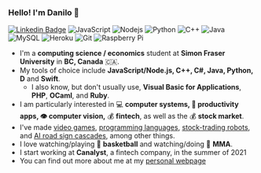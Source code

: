 ### Hello! I'm Danilo 👋

[![Linkedin Badge](https://img.shields.io/badge/-danilolekovic-blue?style=flat-square&logo=Linkedin&logoColor=white&link=https://www.linkedin.com/in/danilo-lekovic/)](https://www.linkedin.com/in/danilo-lekovic/)
![JavaScript](https://img.shields.io/badge/-JavaScript-black?style=flat-square&logo=javascript)
![Nodejs](https://img.shields.io/badge/-Nodejs-black?style=flat-square&logo=Node.js)
![Python](https://img.shields.io/badge/-Python-black?style=flat-square&logo=Python)
![C++](https://img.shields.io/badge/-C++-00599C?style=flat-square&logo=c)
![Java](https://img.shields.io/badge/-java-E34A86?style=flat-square&logo=java)
![MySQL](https://img.shields.io/badge/-MySQL-black?style=flat-square&logo=mysql)
![Heroku](https://img.shields.io/badge/-Heroku-430098?style=flat-square&logo=heroku)
![Git](https://img.shields.io/badge/-Git-black?style=flat-square&logo=git)
![Raspberry Pi](https://img.shields.io/badge/-Raspberry%20Pi-C51A4A?style=flat-square&logo=Raspberry-Pi)

- I'm a **computing science / economics** student at **Simon Fraser University** in **BC, Canada** :canada:.
- My tools of choice include **JavaScript/Node.js, C++, C#, Java, Python, D** and **Swift**.
  - I also know, but don't usually use, **Visual Basic for Applications**, **PHP**, **OCaml**, and **Ruby**.
- I am particularly interested in :computer: **computer systems, :pencil: productivity apps, :eye: computer vision,** :moneybag: **fintech**, as well as the :moneybag: **stock market**. 
- I've made [video games](https://github.com/danilolekovic/pitfall), [programming languages](https://github.com/danilolekovic/iode), [stock-trading robots](https://github.com/danilolekovic/Butler), and [AI road sign cascades](https://github.com/danilolekovic/haar-negative), among other things.
- I love watching/playing :basketball: **basketball** and watching/doing :punch: **MMA**.
- I start working at **Canalyst**, a fintech company, in the summer of 2021
- You can find out more about me at my [personal webpage](http://danilolekovic.me/)


